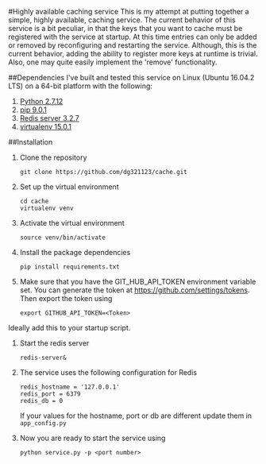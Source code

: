 #Highly available caching service
This is my attempt at putting together a simple, highly available, caching
service. The current behavior of this service is a bit peculiar, in that the
keys that you want to cache must be registered with the service at startup. At
this time entries can only be added or removed by reconfiguring and restarting 
the service. Although, this is the current behavior, adding the ability to 
register more keys at runtime is trivial. Also, one may quite easily implement 
the 'remove' functionality.

##Dependencies
I've built and tested this service on Linux (Ubuntu 16.04.2 LTS) on a 64-bit
platform with the following:

1. [Python 2.7.12](https://www.python.org/downloads/)
1. [pip 9.0.1](https://pip.pypa.io/en/stable/installing/)
1. [Redis server 3.2.7](https://redis.io/topics/quickstart)
1. [virtualenv 15.0.1](https://virtualenv.pypa.io/en/stable/installation/)


##Installation

1. Clone the repository

   ```
   git clone https://github.com/dg321123/cache.git
   ```
   
1. Set up the virtual environment
   ```
   cd cache
   virtualenv venv
   ```

1. Activate the virtual environment

   ```
   source venv/bin/activate
   ```

1. Install the package dependencies

   ```
   pip install requirements.txt
   ```

1. Make sure that you have the GIT_HUB_API_TOKEN environment variable set. You
   can generate the token at https://github.com/settings/tokens. Then export 
   the token using

   ```
   export GITHUB_API_TOKEN=<Token>
   ```
Ideally add this to your startup script.

1. Start the redis server

   ```
   redis-server&
   ```

1. The service uses the following configuration for Redis

   ```
   redis_hostname = '127.0.0.1'
   redis_port = 6379
   redis_db = 0
   ```
   If your values for the hostname, port or db are different update them in
   `app_config.py`

1. Now you are ready to start the service using
   ```
   python service.py -p <port number>
   ```
